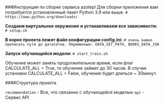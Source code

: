 ###Инструкция по сборке сервиса azotepl
Для сборки приложения вам потребуется установленный пакет Python 3.9 или выше.
`# https://www.python.org/downloads/`

**Создаем виртуальное окружение и устанавливаем все зависимости:** 
`# setup.sh`

**В корне проекта лежит файл конфигурации config.ini:** 
`# очень важно прописать пути до датасетов. Переменные: DATA_SET_PATH, BOOKS_DATA_JSN`

**Запуск обучающейся модели:** 
`# start_train.sh`

Обучение может занять продолжительное время, если флаг CALCULATE_ALL = True, то обучение займет до 30 часов.
В случае установки CALCULATE_ALL = False, обучение будет длиться ~ 30минут.

####Структура проекта

`recommendation` - Все, что связанно с обучающейся моделью
`api` - Сервис API

